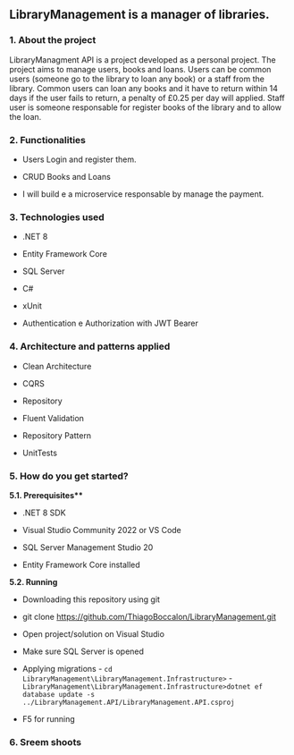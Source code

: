 ## LibraryManagement is a manager of libraries.

### 1. About the project

LibraryManagment API is a project developed as a personal project. The project aims to manage users, books and loans. Users can be common users (someone go to the library to loan any book) or a staff from the library. Common users can loan any books and it have to return within 14 days if the user fails to return, a penalty of £0.25 per day will applied. Staff user is someone responsable for register books of the library and to allow the loan.

### 2. Functionalities

- Users Login and register them.

- CRUD Books and Loans

- I will build e a microservice responsable by manage the payment.

### 3. Technologies used

- .NET 8

- Entity Framework Core

- SQL Server

- C#

- xUnit

- Authentication e Authorization with JWT Bearer

### 4. Architecture and patterns applied

- Clean Architecture

- CQRS

- Repository

- Fluent Validation

- Repository Pattern

- UnitTests

### 5. How do you get started?

**5.1. Prerequisites\*\***

- .NET 8 SDK

- Visual Studio Community 2022 or VS Code

- SQL Server Management Studio 20

- Entity Framework Core installed

**5.2. Running**

- Downloading this repository using git

- git clone https://github.com/ThiagoBoccalon/LibraryManagement.git

- Open project/solution on Visual Studio

- Make sure SQL Server is opened

- Applying migrations - `cd LibraryManagement\LibraryManagement.Infrastructure>` - `LibraryManagement\LibraryManagement.Infrastructure>dotnet ef database update -s ../LibraryManagement.API/LibraryManagement.API.csproj`

- F5 for running

### 6. Sreem shoots
